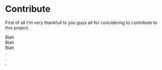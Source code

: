 # Contribute
First of all I'm very thankfull to you guys all for concidering to contribute to this project.

Blah \
Blah \
Blah \
. \
. \
. 
